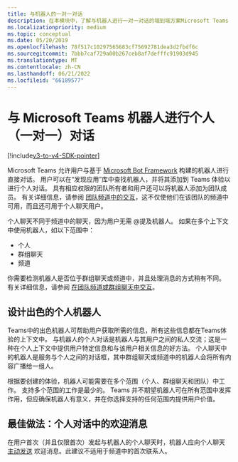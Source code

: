 ```yaml
---
title: 与机器人的一对一对话
description: 在本模块中，了解与机器人进行一对一对话的端到端方案Microsoft Teams
ms.localizationpriority: medium
ms.topic: conceptual
ms.date: 05/20/2019
ms.openlocfilehash: 78f517c10297565683cf75692781dea3d2fbdf6c
ms.sourcegitcommit: 7bbb7caf729a00b267ceb8af7defffc91903d945
ms.translationtype: MT
ms.contentlocale: zh-CN
ms.lasthandoff: 06/21/2022
ms.locfileid: "66189577"
---
```

# <a name="have-a-personal-one-on-one-conversation-with-a-microsoft-teams-bot"></a>与 Microsoft Teams 机器人进行个人（一对一）对话

[!include[v3-to-v4-SDK-pointer](~/includes/v3-to-v4-pointer-bots.md)]

Microsoft Teams 允许用户与基于 [Microsoft Bot Framework](/azure/bot-service/?view=azure-bot-service-3.0&preserve-view=true) 构建的机器人进行直接对话。 用户可以在“发现应用”库中查找机器人，并将其添加到 Teams 体验以进行个人对话。 具有相应权限的团队所有者和用户还可以将机器人添加为团队成员。 有关详细信息，请参阅 [团队频道中的交互](~/resources/bot-v3/bot-conversations/bots-conv-channel.md)，这不仅使他们在该团队的频道中可用，而且还可用于个人聊天用户。

个人聊天不同于频道中的聊天，因为用户无需 @提及机器人。 如果在多个上下文中使用机器人，如以下范围中：

* 个人
* 群组聊天
* 频道

你需要检测机器人是否位于群组聊天或频道中，并且处理消息的方式稍有不同。 有关详细信息，请参阅 [在团队频道或群组聊天中交互](~/resources/bot-v3/bot-conversations/bots-conv-proactive.md)。

## <a name="designing-a-great-personal-bot"></a>设计出色的个人机器人

Teams中的出色机器人可帮助用户获取所需的信息，所有这些信息都在Teams体验的上下文中。 与机器人的个人对话是机器人与其用户之间的私人交流；这是一种在个人上下文中提供用户特定信息和与该用户相关信息的好方法。 个人聊天中的机器人是服务与个人之间的对话框，其中群组聊天或频道中的机器人会将所有内容广播给一组人。

根据要创建的体验，机器人可能需要在多个范围（个人、群组聊天和团队）中工作。 支持多个范围的工作是最少的。 Teams 并不期望机器人可在所有范围中发挥作用，但应确保机器人有意义，并在你选择支持的任何范围内提供用户价值。

## <a name="best-practice-welcome-messages-in-personal-conversations"></a>最佳做法：个人对话中的欢迎消息

在用户首次（并且仅限首次）发起与机器人的个人聊天时，机器人应向个人聊天 [主动发送](~/resources/bot-v3/bot-conversations/bots-conv-proactive.md) 欢迎消息。此建议不适用于频道中的首次联系人。

